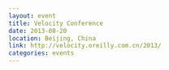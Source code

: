 ```yaml
---
layout: event
title: Velocity Conference
date: 2013-08-20
location: Beijing, China
link: http://velocity.oreilly.com.cn/2013/
categories: events
---
```

